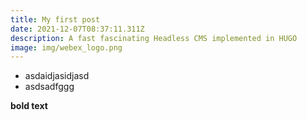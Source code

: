 ```yaml
---
title: My first post
date: 2021-12-07T08:37:11.311Z
description: A fast fascinating Headless CMS implemented in HUGO
image: img/webex_logo.png
---
```


    
- asdaidjasidjasd
- asdsadfggg

**bold text**